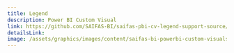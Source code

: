 ```yaml
---
title: Legend
description: Power BI Custom Visual
link: https://github.com/SAIFAS-BI/saifas-pbi-cv-legend-support-source/issues
detailsLink:
image: /assets/graphics/images/content/saifas-bi-powerbi-custom-visuals/saifas-bi-pbi-cv-legend-300px-300px.png
---
```

